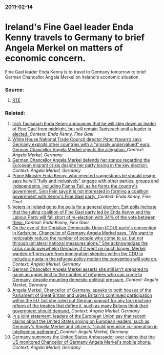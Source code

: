 ### [2011-02-14](/news/2011/02/14/index.md)

# Ireland's Fine Gael leader Enda Kenny travels to Germany to brief Angela Merkel on matters of economic concern. 

Fine Gael leader Enda Kenny is to travel to Germany tomorrow to brief German Chancellor Angela Merkel on Ireland&#39;s economic situation.


### Source:

1. [RTÉ](http://www.rte.ie/news/2011/0213/politics.html)

### Related:

1. [Irish Taoiseach Enda Kenny announces that he will step down as leader of Fine Gael from midnight, but will remain Taoiseach until a leader is elected. ](/news/2017/05/17/irish-taoiseach-enda-kenny-announces-that-he-will-step-down-as-leader-of-fine-gael-from-midnight-but-will-remain-taoiseach-until-a-leader-i.md) _Context: Enda Kenny, Fine Gael_
2. [White House National Trade Council director Peter Navarro says Germany exploits other countries with a "grossly undervalued" euro. German Chancellor Angela Merkel rejects the allegation. ](/news/2017/01/31/white-house-national-trade-council-director-peter-navarro-says-germany-exploits-other-countries-with-a-grossly-undervalued-euro-german-ch.md) _Context: Angela Merkel, Germany_
3. [German Chancellor Angela Merkel defends her stance regarding the European migrant crisis despite her party losing in the key election. ](/news/2016/09/6/german-chancellor-angela-merkel-defends-her-stance-regarding-the-european-migrant-crisis-despite-her-party-losing-in-the-key-election.md) _Context: Angela Merkel, Germany_
4. [Prime Minister Enda Kenny, who rejected suggestions he should resign, says he will "fully and inclusively" engage with other parties, groups and Independents, including Fianna Fail,  as he forms the country's  government. Sinn Fein says it is not interested in forming a coalition government with Kenny's  Fine Gael party. ](/news/2016/03/1/prime-minister-enda-kenny-who-rejected-suggestions-he-should-resign-says-he-will-fully-and-inclusively-engage-with-other-parties-groups.md) _Context: Enda Kenny, Fine Gael_
5. [Voters in Ireland go to the polls for a general election. Exit polls indicate that the ruling coalition of Fine Gael party led by Enda Kenny and the Labour Party will fall short of re-election with 34% of the vote between them. ](/news/2016/02/26/voters-in-ireland-go-to-the-polls-for-a-general-election-exit-polls-indicate-that-the-ruling-coalition-of-fine-gael-party-led-by-enda-kenny.md) _Context: Enda Kenny, Fine Gael_
6. [On the eve of the Christian Democratic Union (CDU) party's convention in Karlsruhe, Chancellor of Germany Angela Merkel says, "We want to noticeably reduce the number of people who come to us, but not through unilateral national measures alone."   She acknowledges the crisis could overwhelm Germany if it went on much longer. Merkel  warded off pressure from immigration skeptics within the CDU to include a quota in the refugee policy motion the convention will  vote on.  ](/news/2015/12/13/on-the-eve-of-the-christian-democratic-union-cdu-party-s-convention-in-karlsruhe-chancellor-of-germany-angela-merkel-says-we-want-to-no.md) _Context: Angela Merkel, Germany_
7. [German Chancellor Angela Merkel asserts she still isn't prepared to name an upper limit to the number of refugees who can come to Germany, despite mounting domestic political pressure. ](/news/2015/11/13/german-chancellor-angela-merkel-asserts-she-still-isn-t-prepared-to-name-an-upper-limit-to-the-number-of-refugees-who-can-come-to-germany-d.md) _Context: Angela Merkel, Germany_
8. [Angela Merkel, Chancellor of Germany, speaks to both houses of the Parliament of Great Britain and urges Britain's continued participation within the EU, but she ruled out German support for any far-reaching reform of the treaties that define it, such as many Britons think their government should demand. ](/news/2014/02/27/angela-merkel-chancellor-of-germany-speaks-to-both-houses-of-the-parliament-of-great-britain-and-urges-britain-s-continued-participation-w.md) _Context: Angela Merkel, Germany_
9. [In a joint statement, leaders of the European Union say that recent claims about the United States spying on European leaders, such as Germany's Angela Merkel and citizens, "could prejudice co-operation in intelligence gathering". ](/news/2013/10/25/in-a-joint-statement-leaders-of-the-european-union-say-that-recent-claims-about-the-united-states-spying-on-european-leaders-such-as-germa.md) _Context: Angela Merkel, Germany_
10. [Germany summons the United States Ambassador over claims that the US monitored Chancellor of Germany Angela Merkel's mobile phone. ](/news/2013/10/24/germany-summons-the-united-states-ambassador-over-claims-that-the-us-monitored-chancellor-of-germany-angela-merkel-s-mobile-phone.md) _Context: Angela Merkel, Germany_
